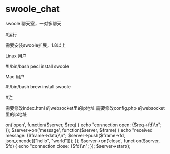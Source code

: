 # swoole_chat
swoole 聊天室，一对多聊天

#运行

需要安装swoole扩展，1.8以上

Linux 用户

#!/bin/bash
pecl install swoole

Mac 用户

#!/bin/bash
brew install swoole

#注

需要修改index.html 的websocket里的ip地址
需要修改config.php 的websocket里的ip地址

<?php
$server = new swoole_websocket_server("127.0.0.1", 9502);

$server->on('open', function($server, $req) {
    echo "connection open: {$req->fd}\n";
});

$server->on('message', function($server, $frame) {
    echo "received message: {$frame->data}\n";
    $server->push($frame->fd, json_encode(["hello", "world"]));
});

$server->on('close', function($server, $fd) {
    echo "connection close: {$fd}\n";
});

$server->start();


